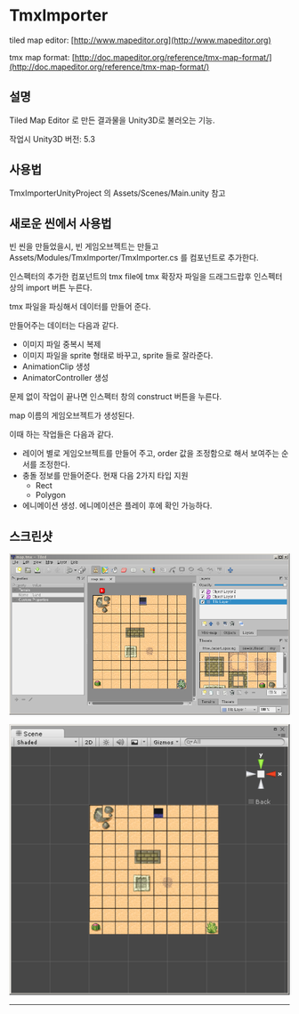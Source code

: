 TmxImporter
===========

tiled map editor:
[http://www.mapeditor.org](http://www.mapeditor.org)

tmx map format:
[http://doc.mapeditor.org/reference/tmx-map-format/](http://doc.mapeditor.org/reference/tmx-map-format/)

설명
----
Tiled Map Editor 로 만든 결과물을 Unity3D로 불러오는 기능.

작업시 Unity3D 버전: 5.3

사용법
------
TmxImporterUnityProject 의 Assets/Scenes/Main.unity 참고

새로운 씬에서 사용법
--------------------
빈 씬을 만들었을시, 빈 게임오브젝트는 만들고 Assets/Modules/TmxImporter/TmxImporter.cs 를 컴포넌트로 추가한다.

인스펙터의 추가한 컴포넌트의 tmx file에 tmx 확장자 파일을 드래그드랍후 인스펙터 상의 import 버튼 누른다. 

tmx 파일을 파싱해서 데이터를 만들어 준다.

만들어주는 데이터는 다음과 같다.

* 이미지 파일 중복시 복제
* 이미지 파일을 sprite 형태로 바꾸고, sprite 들로 잘라준다.
* AnimationClip 생성
* AnimatorController 생성

문제 없이 작업이 끝나면 인스펙터 창의 construct 버튼을 누른다. 

map 이름의 게임오브젝트가 생성된다.

이때 하는 작업들은 다음과 같다.

* 레이어 별로 게임오브젝트를 만들어 주고, order 값을 조정함으로 해서 보여주는 순서를 조정한다.
* 충돌 정보를 만들어준다. 현재 다음 2가지 타입 지원
    * Rect
    * Polygon
* 에니메이션 생성. 에니메이션은 플레이 후에 확인 가능하다.

스크린샷
--------

![Tiled 화면][tiled_screenshot]

![임포트후 유니티 화면][unity_screenshot]

---

[unity_screenshot]: Image/unity_screenshot.PNG "Unity3D"
[tiled_screenshot]: Image/tiled_screenshot.PNG "Tiled"

